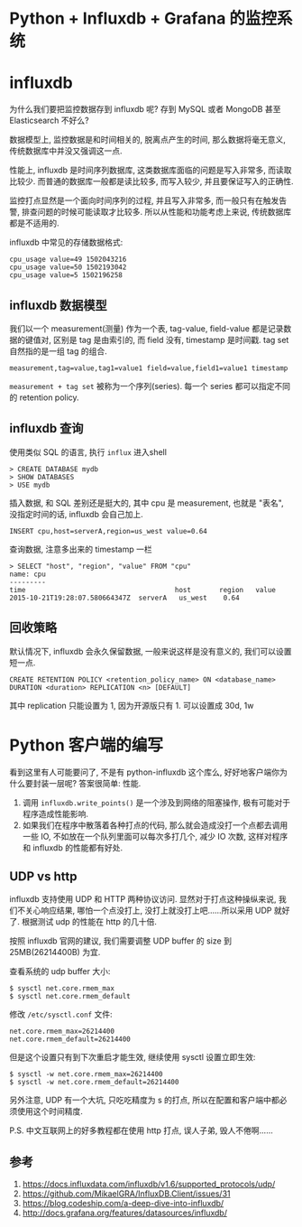 # Python + Influxdb + Grafana 的监控系统

<!--
ID: afaca547-39fc-47c8-b03b-c993bdb97139
Status: publish
Date: 2018-10-16T02:18:00
Modified: 2020-05-16T11:25:51
wp_id: 739
-->

# influxdb 

为什么我们要把监控数据存到 influxdb 呢? 存到 MySQL 或者 MongoDB 甚至 Elasticsearch 不好么?

数据模型上, 监控数据是和时间相关的, 脱离点产生的时间, 那么数据将毫无意义, 传统数据库中并没又强调这一点.

性能上, influxdb 是时间序列数据库, 这类数据库面临的问题是写入非常多, 而读取比较少. 而普通的数据库一般都是读比较多, 而写入较少, 并且要保证写入的正确性. 

监控打点显然是一个面向时间序列的过程, 并且写入非常多, 而一般只有在触发告警, 排查问题的时候可能读取才比较多. 所以从性能和功能考虑上来说, 传统数据库都是不适用的.

influxdb 中常见的存储数据格式:

```
cpu_usage value=49 1502043216
cpu_usage value=50 1502193042
cpu_usage value=5 1502196258
```

## influxdb 数据模型

我们以一个 measurement(测量) 作为一个表, tag-value, field-value 都是记录数据的键值对, 区别是 tag 是由索引的, 而 field 没有, timestamp 是时间戳. tag set 自然指的是一组 tag 的组合.

```
measurement,tag=value,tag1=value1 field=value,field1=value1 timestamp
```

`measurement + tag set` 被称为一个序列(series). 每一个 series 都可以指定不同的 retention policy.

## influxdb 查询

使用类似 SQL 的语言, 执行 `influx` 进入shell

```
> CREATE DATABASE mydb
> SHOW DATABASES
> USE mydb
```
插入数据, 和 SQL 差别还是挺大的, 其中 cpu 是 measurement, 也就是 "表名", 没指定时间的话, influxdb 会自己加上.

```
INSERT cpu,host=serverA,region=us_west value=0.64
```

查询数据, 注意多出来的 timestamp 一栏

```
> SELECT "host", "region", "value" FROM "cpu"
name: cpu
---------
time		    	                     host     	region   value
2015-10-21T19:28:07.580664347Z  serverA	  us_west	 0.64
```


## 回收策略

默认情况下, influxdb 会永久保留数据, 一般来说这样是没有意义的, 我们可以设置短一点.

```
CREATE RETENTION POLICY <retention_policy_name> ON <database_name> DURATION <duration> REPLICATION <n> [DEFAULT]
```

其中 replication 只能设置为 1, 因为开源版只有 1. 可以设置成 30d, 1w



# Python 客户端的编写

看到这里有人可能要问了, 不是有 python-influxdb 这个库么, 好好地客户端你为什么要封装一层呢? 答案很简单: 性能.

1. 调用 `influxdb.write_points()` 是一个涉及到网络的阻塞操作, 极有可能对于程序造成性能影响.
2. 如果我们在程序中散落着各种打点的代码, 那么就会造成没打一个点都去调用一些 IO, 不如放在一个队列里面可以每次多打几个, 减少 IO 次数, 这样对程序和 influxdb 的性能都有好处.

## UDP vs http

influxdb 支持使用 UDP 和 HTTP 两种协议访问. 显然对于打点这种操纵来说, 我们不关心响应结果, 哪怕一个点没打上, 没打上就没打上吧......所以采用 UDP 就好了. 根据测试 udp 的性能在 http 的几十倍.

按照 influxdb 官网的建议, 我们需要调整 UDP buffer 的 size 到 25MB(26214400B) 为宜.

查看系统的 udp buffer 大小:

```
$ sysctl net.core.rmem_max
$ sysctl net.core.rmem_default
```

修改 `/etc/sysctl.conf` 文件: 

```
net.core.rmem_max=26214400
net.core.rmem_default=26214400
```

但是这个设置只有到下次重启才能生效, 继续使用 sysctl 设置立即生效:

```
$ sysctl -w net.core.rmem_max=26214400
$ sysctl -w net.core.rmem_default=26214400
```

另外注意, UDP 有一个大坑, 只吃吃精度为 s 的打点, 所以在配置和客户端中都必须使用这个时间精度.


P.S. 中文互联网上的好多教程都在使用 http 打点, 误人子弟, 毁人不倦啊......


## 参考

1. https://docs.influxdata.com/influxdb/v1.6/supported_protocols/udp/
2. https://github.com/MikaelGRA/InfluxDB.Client/issues/31
3. https://blog.codeship.com/a-deep-dive-into-influxdb/
4. http://docs.grafana.org/features/datasources/influxdb/